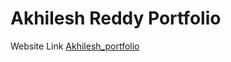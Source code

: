 # Akhilesh Reddy Portfolio
Website Link <a href="http://akhileshreddymusuku.com/">Akhilesh_portfolio</a>
